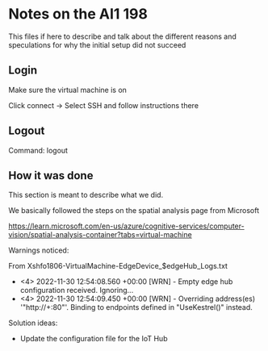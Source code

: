 # Notes on the AI1 198

This files if here to describe and talk about the different reasons and speculations for why the initial setup did not succeed

## Login

Make sure the virtual machine is on

Click connect -> Select SSH and follow instructions there

## Logout

Command: logout

## How it was done

This section is meant to describe what we did.

We basically followed the steps on the spatial analysis page from Microsoft

https://learn.microsoft.com/en-us/azure/cognitive-services/computer-vision/spatial-analysis-container?tabs=virtual-machine

Warnings noticed:

From Xshfo1806-VirtualMachine-EdgeDevice_$edgeHub_Logs.txt

- <4> 2022-11-30 12:54:08.560 +00:00 [WRN] - Empty edge hub configuration received. Ignoring...
- <4> 2022-11-30 12:54:09.450 +00:00 [WRN] - Overriding address(es) '"http://+:80"'. Binding to endpoints defined in "UseKestrel()" instead.

Solution ideas:

- Update the configuration file for the IoT Hub
